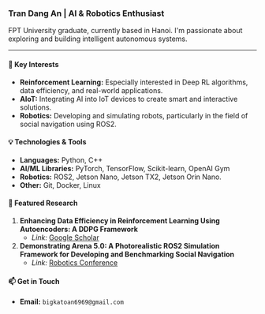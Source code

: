 ### Tran Dang An | AI & Robotics Enthusiast

FPT University graduate, currently based in Hanoi. I'm passionate about exploring and building intelligent autonomous systems.

---

#### 🔭 Key Interests
* **Reinforcement Learning:** Especially interested in Deep RL algorithms, data efficiency, and real-world applications.
* **AIoT:** Integrating AI into IoT devices to create smart and interactive solutions.
* **Robotics:** Developing and simulating robots, particularly in the field of social navigation using ROS2.

#### 💡 Technologies & Tools
* **Languages:** Python, C++
* **AI/ML Libraries:** PyTorch, TensorFlow, Scikit-learn, OpenAI Gym
* **Robotics:** ROS2, Jetson Nano, Jetson TX2, Jetson Orin Nano.
* **Other:** Git, Docker, Linux

#### 🔬 Featured Research
1.  **Enhancing Data Efficiency in Reinforcement Learning Using Autoencoders: A DDPG Framework**
    * *Link:* [Google Scholar](https://scholar.google.com/citations?view_op=view_citation&hl=vi&user=x0I5hdIAAAAJ&citation_for_view=x0I5hdIAAAAJ:u5HHmVD_uO8C)
2.  **Demonstrating Arena 5.0: A Photorealistic ROS2 Simulation Framework for Developing and Benchmarking Social Navigation**
    * *Link:* [Robotics Conference](https://roboticsconference.org/program/papers/92/)

#### 📫 Get in Touch
* **Email:** `bigkatoan6969@gmail.com`
